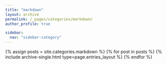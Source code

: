 ```yaml
---
title: "markdown"
layout: archive
permalink: /_pages/categories/markdown/
author_profile: true

sidebar:
  nav: "sidebar-category"
---
```


{% assign posts = site.categories.markdown %} {% for post in posts %} {% include archive-single.html type=page.entries_layout %} {% endfor %}